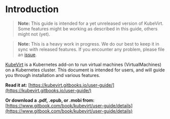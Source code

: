 # Introduction

> **Note:** This guide is intended for a yet unreleased version of KubeVirt. Some features might be working as described in this guide, others might not \(yet\).

> **Note:** This is a heavy work in progress. We do our best to keep it in sync with released features. If you encounter any problem, please file an [issue](https://github.com/kubevirt/kubevirt/issues).

[KubeVirt](http://kubevirt.io) is a Kubernetes add-on to run virtual machines \(VirtualMachines\) on a Kubernetes cluster. This document is intended for users, and will guide you through installation and various features.

**Read it at:** [https://kubevirt.gitbooks.io/user-guide/](https://kubevirt.gitbooks.io/user-guide/)

**Or download a .pdf, .epub, or .mobi from:** [https://www.gitbook.com/book/kubevirt/user-guide/details](https://www.gitbook.com/book/kubevirt/user-guide/details)

